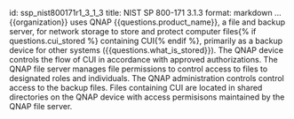 id: ssp_nist800171r1_3_1_3
title: NIST SP 800-171 3.1.3
format: markdown
...
{{organization}} uses QNAP {{questions.product_name}}, a file and backup server, for network storage to store and protect computer files{% if questions.cui_stored %} containing CUI{% endif %}, primarily as a backup device for other systems ({{questions.what_is_stored}}). The QNAP device controls the flow of CUI in accordance with approved authorizations. The QNAP file server manages file permissions to control access to files to designated roles and individuals. The QNAP administration controls control access to the backup files. Files containing CUI are located in shared directories on the QNAP device with access permisisons maintained by the QNAP file server.

